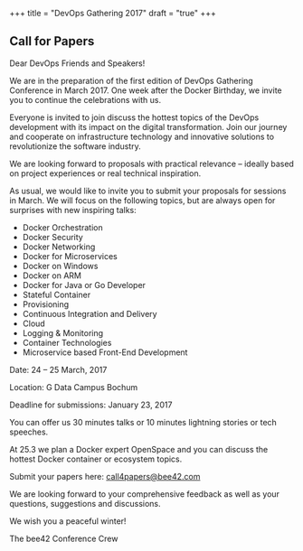 +++
title = "DevOps Gathering 2017"
draft = "true"
+++

## Call for Papers

Dear DevOps Friends and Speakers!

We are in the preparation of the first edition of DevOps Gathering Conference in March 2017. One week after the Docker Birthday, we invite you to continue the celebrations with us.

Everyone is invited to join discuss the hottest topics of the DevOps development with its impact on the digital transformation.  Join our journey and cooperate on  infrastructure technology and innovative solutions to revolutionize the software industry.

We are looking forward to proposals with practical relevance – ideally based on project experiences or real technical inspiration.

As usual, we would like to invite you to submit your proposals for sessions in March. We will focus on the following topics, but are always open for surprises with new inspiring talks:


* Docker Orchestration
* Docker Security
* Docker Networking
* Docker for Microservices
* Docker on Windows
* Docker on ARM
* Docker for Java or Go Developer
* Stateful Container
* Provisioning
* Continuous Integration and Delivery
* Cloud
* Logging & Monitoring
* Container Technologies
* Microservice based Front-End Development

Date: 24 – 25 March, 2017

Location: G Data Campus Bochum

Deadline for submissions: January 23, 2017

You can offer us  30 minutes talks or 10 minutes lightning stories or tech speeches.

At 25.3 we plan a Docker expert OpenSpace and you can discuss the hottest Docker container or ecosystem topics.

Submit your papers here: call4papers@bee42.com

We are looking forward to your comprehensive feedback as well as your questions, suggestions and discussions.

We wish you a peaceful winter!

The bee42 Conference Crew
